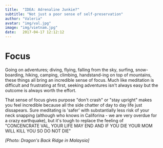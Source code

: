 ```yaml
---
title:  "IDEA: Adrenaline Junkie?"
subtitle: "Not just a poor sense of self-preservation"
author: "Valeria"
avatar: "img/val.jpg"
image: "img/vietnam.jpg"
date:   2017-04-17 12:12:12
---
```


# Focus 

Going on adventures; diving, flying, falling from the sky, surfing, snow-boarding, hiking, camping, climbing, handstand-ing on top of mountains, these things all bring an incredible sense of focus. Much like meditation is difficult and frustrating at first, seeking adventures isn't always easy but the outcome is always worth the effort. 

That sense of focus gives purpose "don't crash" or "stay upright" makes you feel incredible because all the side chatter of day to day life just dissapears. Sure meditating is 'safer' with substantially less risk of your neck snapping (although who knows in Califorina - we are very overdue for a crazy earthquake), but it's tough to replace the feeling of "CONCENCRATE VAL, YOUR LIFE MAY END AND IF YOU DIE YOUR MOM WILL KILL YOU SO DO NOT DIE"


*[Photo: Dragon's Back Ridge in Malaysia]*